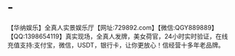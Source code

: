 # -
【华纳娱乐】全真人实景娱乐厅【网址:729892.com】【微信:QGY889889】【QQ:1398654119】真实现场，全真人发牌，美女荷官，24小时实时验证，在线充值支持:支付宝，微信，USDT，银行卡，让你更放心！信经营十多年老品牌。
